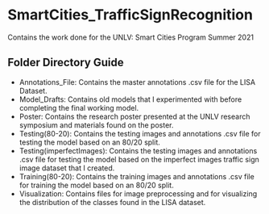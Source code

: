 # SmartCities_TrafficSignRecognition
Contains the work done for the UNLV: Smart Cities Program Summer 2021 

  ## Folder Directory Guide
  * Annotations_File: Contains the master annotations .csv file for the LISA Dataset.
  * Model_Drafts: Contains old models that I experimented with before completing the final working model.
  * Poster: Contains the research poster presented at the UNLV research symposium and materials found on the poster.
  * Testing(80-20): Contains the testing images and annotations .csv file for testing the model based on an 80/20 split.
  * Testing(imperfectImages): Contains the testing images and annotations .csv file for testing the model based on the imperfect            images traffic sign image dataset that I created.
  * Training(80-20): Contains the training images and annotations .csv file for training the model based on an 80/20 split.
  * Visualization: Contains files for image preprocessing and for visualizing the distribution of the classes found in the LISA            dataset.

